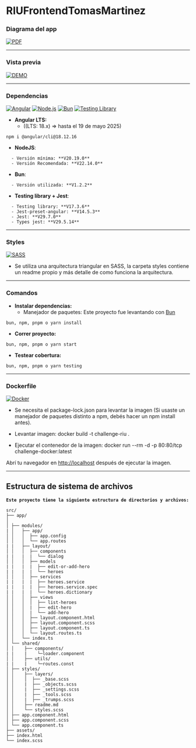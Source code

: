 # RIUFrontendTomasMartinez

### Diagrama del app 

[![PDF](https://img.shields.io/badge/PDF-%23D00000.svg?style=for-the-badge&logo=adobe-acrobat-reader&logoColor=white)](https://drive.google.com/file/d/1qipafT_ENNz7PW3FFGXFgxcnpALQLhQp/view?usp=sharing)  

--- 

### Vista previa    
[![DEMO](https://img.shields.io/badge/DEMO-LIVE-2ea44f?style=for-the-badge&logoColor=white&logo=github)](https://riu-frontend-tomas-martinez.vercel.app/list)

---

### Dependencias

[![Angular](https://img.shields.io/badge/Angular-DD0031?style=for-the-badge&logo=angular&logoColor=white)](https://v18.angular.dev/) [![Node.js](https://img.shields.io/badge/Node.js-339933?style=for-the-badge&logo=nodedotjs&logoColor=white)](https://nodejs.org/en/download) [![Bun](https://img.shields.io/badge/Bun-1B1B1B?style=for-the-badge&logo=bun&logoColor=FFFFFF)](https://bun.sh) [![Testing Library](https://img.shields.io/badge/-Testing%20Library-%23E38332?style=for-the-badge&logo=testing-library&logoColor=white)](https://testing-library.com/docs/angular-testing-library/intro)

- **Angular LTS:**
  - ((LTS: 18.x) => hasta el 19 de mayo 2025)
```
npm i @angular/cli@18.12.16 
```

- **NodeJS**:
```
  - Versión mínima: **V20.19.0**
  - Versión Recomendada: **V22.14.0**
```

- **Bun**:
```
  - Versión utilizada: **V1.2.2**
```

- **Testing library + Jest**:
```
  - Testing library: **V17.3.6**
  - Jest-preset-angular: **V14.5.3**
  - Jest: **V29.7.0**
  - Types jest: **V29.5.14**
```
---

### Styles
[![SASS](https://img.shields.io/badge/SASS-CC6699?style=for-the-badge&logo=sass&logoColor=white)](https://sass-lang.com/)

- Se utiliza una arquitectura triangular en SASS, la carpeta styles contiene un readme propio y más detalle de como funciona la arquitectura.

---

### Comandos



- **Instalar dependencias:**
  - Manejador de paquetes: Este proyecto fue levantando con [Bun](https://bun.sh/)

```
bun, npm, pnpm o yarn install
```

- **Correr proyecto:**
```
bun, npm, pnpm o yarn start
```

- **Testear cobertura:**
```
bun, npm, pnpm o yarn testing
```

---

### Dockerfile

[![Docker](https://img.shields.io/badge/docker-%230db7ed.svg?style=for-the-badge&logo=docker&logoColor=white)](https://www.docker.com/)
  - Se necesita el package-lock.json para levantar la imagen (Si usaste un manejador de paquetes distinto a npm, debés hacer un npm install antes).

  - Levantar imagen: docker build -t challenge-riu .

  - Ejecutar el contenedor de la imagen: docker run --rm -d -p 80:80/tcp challenge-docker:latest

Abrí tu navegador en [http://localhost](http://localhost/list) después de ejecutar la imagen.

---



## Estructura de sistema de archivos

**`Este proyecto tiene la siguiente estructura de directorios y archivos:`**
```
src/
├── app/
│
│ ├── modules/
| │   ├── app/
│ │   │  ├── app.config
│ │   │  └── app.routes
| |   ├── layout/
│ │   │  ├── components
| |   |  |  └── dialog
│ │   │  ├── models
| |   |  |  ├── edit-or-add-hero
| |   |  |  └── heroes
│ │   │  ├── services 
| |   |  |  ├── heroes.service
| |   |  |  ├── heroes.service.spec
| |   |  |  └── heroes.dictionary
│ │   │  ├── views
│ │   │  │  ├── list-heroes
│ │   │  |  ├── edit-hero
│ │   │  |  └── add-hero
│ │   │  ├── layout.component.html
│ │   │  ├── layout.component.scss
│ │   │  ├── layout.component.ts
│ │   │  └── layout.routes.ts
│ │   └── index.ts
│ └── shared/
│ │    ├── components/
| |    |    └─loader.component
│ │    ├── utils/
| |    |    └─routes.const
│ ├── styles/ 
│ │    ├── layers/
│ │    │  ├── _base.scss
│ │    |  ├── _objects.scss
│ │    |  ├── _settings.scss
│ │    |  ├── _tools.scss
│ │    |  ├── _trumps.scss
│ │    ├── readme.md
│ │    └── styles.scss
│ ├── app.component.html
│ ├── app.component.scss
│ └── app.component.ts
├── assets/
├── index.html
└── index.scss
```


